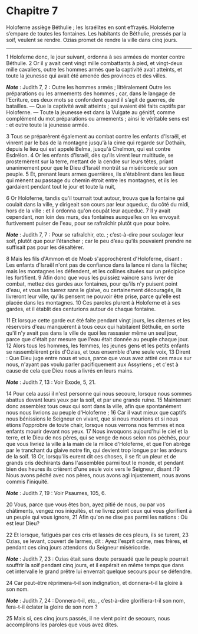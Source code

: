 # Chapitre 7

Holoferne assiège Béthulie ; les Israélites en sont effrayés.
Holoferne s’empare de toutes les fontaines.
Les habitants de Béthulie, pressés par la soif, veulent se rendre.
Ozias promet de rendre la ville dans cinq jours.

***

1 Holoferne donc, le jour suivant, ordonna à ses armées de monter contre Béthulie. 2 Or il y avait cent vingt mille combattants à pied, et vingt-deux mille cavaliers, outre les hommes armés que la captivité avait atteints, et toute la jeunesse qui avait été amenée des provinces et des villes.

***Note*** :  Judith 7, 2 : Outre les hommes armés ; littéralement Outre les préparations ou les armements des hommes ; car, dans le langage de l’Ecriture, ces deux mots se confondent quand il s’agit de guerres, de batailles. ― Que la captivité avait atteints ; qui avaient été faits captifs par Holoferne. ― Toute la jeunesse est dans la Vulgate au génitif, comme complément du mot préparations ou armements ; ainsi le véritable sens est : et outre toute la jeunesse armée.

3 Tous se préparèrent également au combat contre les enfants d'Israël, et vinrent par le bas de la montagne jusqu'à la cime qui regarde sur Dothaïn, depuis le lieu qui est appelé Belma, jusqu'à Chelmon, qui est contre Esdrélon. 4 Or les enfants d'Israël, dès qu'ils virent leur multitude, se prosternèrent sur la terre, mettant de la cendre sur leurs têtes, priant unanimement pour que le Dieu d'Israël montrât sa miséricorde sur son peuple. 5 Et, prenant leurs armes guerrières, ils s'établirent dans les lieux qui mènent au passage du chemin étroit entre les montagnes, et ils les gardaient pendant tout le jour et toute la nuit,


6 Or Holoferne, tandis qu'il tournait tout autour, trouva que la fontaine qui coulait dans la ville, y dirigeait son cours par leur aqueduc, du côté du midi, hors de la ville : et il ordonna qu'on coupât leur aqueduc. 7 Il y avait cependant, non loin des murs, des fontaines auxquelles on les envoyait furtivement puiser de l'eau, pour se rafraîchir plutôt que pour boire.

***Note*** :  Judith 7, 7 : Pour se rafraîchir, etc. ; c’est-à-dire pour soulager leur soif, plutôt que pour l’étancher ; car le peu d’eau qu’ils pouvaient prendre ne suffisait pas pour les désaltérer.

8 Mais les fils d'Ammon et de Moab s'approchèrent d'Holoferne, disant : Les enfants d'Israël n'ont pas de confiance dans la lance ni dans la flèche; mais les montagnes les défendent, et les collines situées sur un précipice les fortifient. 9 Afin donc que vous les puissiez vaincre sans livrer de combat, mettez des gardes aux fontaines, pour qu'ils n'y puisent point d'eau, et vous les tuerez sans le glaive, ou certainement découragés, ils livreront leur ville, qu'ils pensent ne pouvoir être prise, parce qu'elle est placée dans les montagnes. 10 Ces paroles plurent à Holoferne et à ses gardes, et il établit des centurions autour de chaque fontaine.


11 Et lorsque cette garde eut été faite pendant vingt jours, les citernes et les réservoirs d'eau manquèrent à tous ceux qui habitaient Béthulie, en sorte qu'il n'y avait pas dans la ville de quoi les rassasier même un seul jour, parce que c'était par mesure que l'eau était donnée au peuple chaque jour. 12 Alors tous les hommes, les femmes, les jeunes gens et les petits enfants se rassemblèrent près d'Ozias, et tous ensemble d'une seule voix, 13 Dirent : Que Dieu juge entre nous et vous, parce que vous avez attiré ces maux sur nous, n'ayant pas voulu parler pacifiquement aux Assyriens ; et c'est à cause de cela que Dieu nous a livrés en leurs mains.

***Note*** :  Judith 7, 13 : Voir Exode, 5, 21.

14 Pour cela aussi il n'est personne qui nous secoure, lorsque nous sommes abattus devant leurs yeux par la soif, et par une grande ruine. 15 Maintenant donc assemblez tous ceux qui sont dans la ville, afin que spontanément nous nous livrions au peuple d'Holoferne ; 16 Car il vaut mieux que captifs nous bénissions le Seigneur en vivant, que si nous mourions et si nous étions l'opprobre de toute chair, lorsque nous verrons nos femmes et nos enfants mourir devant nos yeux. 17 Nous invoquons aujourd'hui le ciel et la terre, et le Dieu de nos pères, qui se venge de nous selon nos péchés, pour que vous livriez la ville à la main de la milice d'Holoferne, et que l'on abrège par le tranchant du glaive notre fin, qui devient trop longue par les ardeurs de la soif. 18 Or, lorsqu'ils eurent dit ces choses, il se fit un pleur et de grands cris déchirants dans l'assemblée parmi tout le monde, et pendant bien des heures ils crièrent d'une seule voix vers le Seigneur, disant :19 Nous avons péché avec nos pères, nous avons agi
injustement, nous avons commis l'iniquité.

***Note*** :  Judith 7, 19 : Voir Psaumes, 105, 6.

20 Vous, parce que vous êtes bon, ayez pitié de nous, ou par vos châtiments, vengez nos iniquités, et ne livrez point ceux qui vous glorifient à un peuple qui vous ignore, 21 Afin qu'on ne dise pas parmi les nations : Où est leur Dieu?


22 Et lorsque, fatigués par ces cris et lassés de ces pleurs, ils se turent, 23 Ozias, se levant, couvert de larmes, dit : Ayez l'esprit calme, mes frères, et pendant ces cinq jours attendons du Seigneur miséricorde.

***Note*** :  Judith 7, 23 : Ozias était sans doute persuadé que le peuple pourrait souffrir la soif pendant cinq jours, et il espérait en même temps que dans cet intervalle le grand prêtre lui enverrait quelque secours pour se défendre.

24 Car peut-être réprimera-t-il son indignation, et donnera-t-il la gloire à son nom.

***Note*** :  Judith 7, 24 : Donnera-t-il, etc. , c’est-à-dire glorifiera-t-il son nom, fera-t-il éclater la gloire de son nom ?

25 Mais si, ces cinq jours passés, il ne vient point de secours, nous accomplirons les paroles que vous avez dites.

